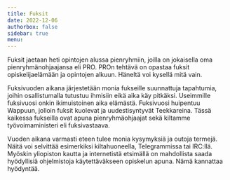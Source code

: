 ```yaml
---
title: Fuksit
date: 2022-12-06
authorbox: false
sidebar: true
menu:
---
```


Fuksit jaetaan heti opintojen alussa pienryhmiin, joilla on jokaisella oma pienryhmänohjaajansa eli PRO. PROn tehtävä on opastaa fuksit opiskelijaelämään ja opintojen alkuun. Häneltä voi kysellä mitä vain.

Fuksivuoden aikana järjestetään monia fukseille suunnattuja tapahtumia, joihin osallistumalla tutustuu ihmisiin eikä aika käy pitkäksi. Useimmille fuksivuosi onkin ikimuistoinen aika elämästä. Fuksivuosi huipentuu Wappuun, jolloin fuksit kuolevat ja uudestisyntyvät Teekkareina. Tässä kaikessa fukseilla ovat apuna pienryhmäohjaajat sekä kiltamme työvoimaministeri eli fuksivastaava.

Vuoden aikana varmasti eteen tulee monia kysymyksiä ja outoja termejä. Näitä voi selvittää esimerkiksi kiltahuoneella, Telegrammissa tai IRC:llä. Myöskin yliopiston kautta ja internetistä etsimällä on mahdollista saada hyödyllisiä ohjelmistoja käytettäväkseen opiskelun apuna. Nämä kannattaa hyödyntää.
